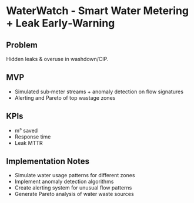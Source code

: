 # WaterWatch - Smart Water Metering + Leak Early‑Warning

## Problem
Hidden leaks & overuse in washdown/CIP.

## MVP
* Simulated sub‑meter streams + anomaly detection on flow signatures
* Alerting and Pareto of top wastage zones

## KPIs
* m³ saved
* Response time
* Leak MTTR

## Implementation Notes
- Simulate water usage patterns for different zones
- Implement anomaly detection algorithms
- Create alerting system for unusual flow patterns
- Generate Pareto analysis of water waste sources